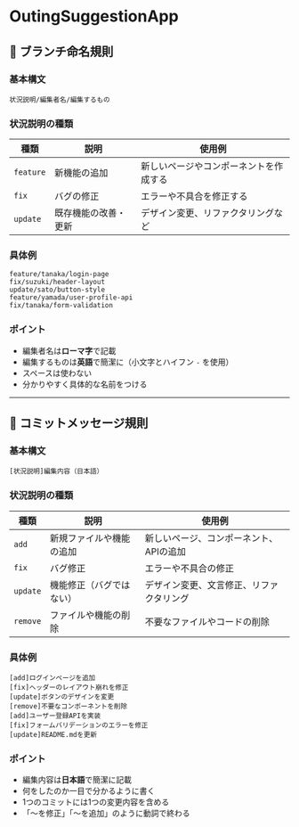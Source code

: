 # OutingSuggestionApp

## 📌 ブランチ命名規則

### 基本構文
```
状況説明/編集者名/編集するもの
```

### 状況説明の種類

| 種類 | 説明 | 使用例 |
|------|------|--------|
| `feature` | 新機能の追加 | 新しいページやコンポーネントを作成する |
| `fix` | バグの修正 | エラーや不具合を修正する |
| `update` | 既存機能の改善・更新 | デザイン変更、リファクタリングなど |

### 具体例
```
feature/tanaka/login-page
fix/suzuki/header-layout
update/sato/button-style
feature/yamada/user-profile-api
fix/tanaka/form-validation
```

### ポイント
- 編集者名は**ローマ字**で記載
- 編集するものは**英語**で簡潔に（小文字とハイフン `-` を使用）
- スペースは使わない
- 分かりやすく具体的な名前をつける

---

## 💬 コミットメッセージ規則

### 基本構文
```
[状況説明]編集内容（日本語）
```

### 状況説明の種類

| 種類 | 説明 | 使用例 |
|------|------|--------|
| `add` | 新規ファイルや機能の追加 | 新しいページ、コンポーネント、APIの追加 |
| `fix` | バグ修正 | エラーや不具合の修正 |
| `update` | 機能修正（バグではない） | デザイン変更、文言修正、リファクタリング |
| `remove` | ファイルや機能の削除 | 不要なファイルやコードの削除 |

### 具体例
```
[add]ログインページを追加
[fix]ヘッダーのレイアウト崩れを修正
[update]ボタンのデザインを変更
[remove]不要なコンポーネントを削除
[add]ユーザー登録APIを実装
[fix]フォームバリデーションのエラーを修正
[update]README.mdを更新
```

### ポイント
- 編集内容は**日本語**で簡潔に記載
- 何をしたのか一目で分かるように書く
- 1つのコミットには1つの変更内容を含める
- 「〜を修正」「〜を追加」のように動詞で終わる
